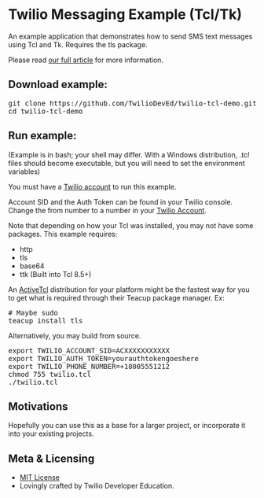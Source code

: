 # Twilio Messaging Example (Tcl/Tk)

An example application that demonstrates how to send SMS text messages using Tcl and Tk.  Requires the tls package.

Please read [our full article](https://www.twilio.com/docs/guides/send-sms-and-mms-messages-tcl-tk) for more information.

## Download example:

<pre>
git clone https://github.com/TwilioDevEd/twilio-tcl-demo.git
cd twilio-tcl-demo
</pre>

## Run example:

(Example is in bash; your shell may differ.  With a Windows distribution, _.tcl_ files should become executable, but you will need to set the environment variables)

You must have a [Twilio account](https://twilio.com) to run this example.

Account SID and the Auth Token can be found in your Twilio console.  Change the from number to a number in your [Twilio Account](https://twilio.com/console).

Note that depending on how your Tcl was installed, you may not have some packages.  This example requires:
* http
* tls
* base64
* ttk (Built into Tcl 8.5+)

An [ActiveTcl](http://www.activestate.com/activetcl) distribution for your platform might be the fastest way for you to get what is required through their Teacup package manager.  Ex:
<pre>
# Maybe sudo
teacup install tls
</pre>



Alternatively, you may build from source.

<pre>
export TWILIO_ACCOUNT_SID=ACXXXXXXXXXXX
export TWILIO_AUTH_TOKEN=yourauthtokengoeshere
export TWILIO_PHONE_NUMBER=+18005551212
chmod 755 twilio.tcl
./twilio.tcl
</pre>

## Motivations

Hopefully you can use this as a base for a larger project, or incorporate it into your existing projects.

## Meta & Licensing

* [MIT License](http://www.opensource.org/licenses/mit-license.html)
* Lovingly crafted by Twilio Developer Education.
